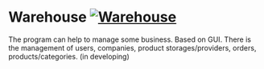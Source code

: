 # Warehouse [![Warehouse](https://github.com/EcstasyAwesome/Warehouse/actions/workflows/maven.yml/badge.svg?event=push)](https://github.com/EcstasyAwesome/Warehouse/actions/workflows/maven.yml)
The program can help to manage some business. Based on GUI. There is the management of users, companies, product storages/providers, orders, products/categories. (in developing)
